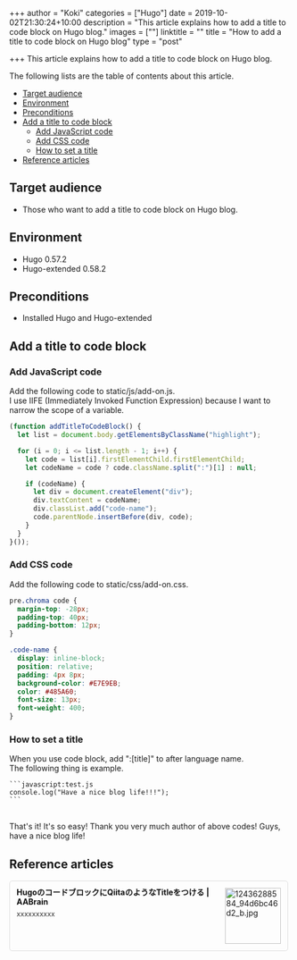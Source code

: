 +++
author = "Koki"
categories = ["Hugo"]
date = 2019-10-02T21:30:24+10:00
description = "This article explains how to add a title to code block on Hugo blog."
images = [""]
linktitle = ""
title = "How to add a title to code block on Hugo blog"
type = "post"

+++
This article explains how to add a title to code block on Hugo blog.

The following lists are the table of contents about this article.

- <font color="#1111cc">[Target audience](#target-audience)</font>
- <font color="#1111cc">[Environment](#environment)</font>
- <font color="#1111cc">[Preconditions](#preconditions)</font>
- <font color="#1111cc">[Add a title to code block](#add-a-title-to-code-block)</font>
  - <font color="#1111cc">[Add JavaScript code](#add-javascript-code)</font>
  - <font color="#1111cc">[Add CSS code](#add-css-code)</font>
  - <font color="#1111cc">[How to set a title](#how-to-set-a-title)</font>
- <font color="#1111cc">[Reference articles](#reference-articles)</font>


## Target audience
- Those who want to add a title to code block on Hugo blog.


## Environment
- Hugo 0.57.2
- Hugo-extended 0.58.2


## Preconditions
- Installed Hugo and Hugo-extended


## Add a title to code block
### Add JavaScript code
Add the following code to static/js/add-on.js.  
I use IIFE (Immediately Invoked Function Expression) because I want to narrow the scope of a variable.
```javascript:add-on.js
(function addTitleToCodeBlock() {
  let list = document.body.getElementsByClassName("highlight");

  for (i = 0; i <= list.length - 1; i++) {
    let code = list[i].firstElementChild.firstElementChild;
    let codeName = code ? code.className.split(":")[1] : null;

    if (codeName) {
      let div = document.createElement("div");
      div.textContent = codeName;
      div.classList.add("code-name");
      code.parentNode.insertBefore(div, code);
    }
  }
}());
```

### Add CSS code
Add the following code to static/css/add-on.css.
```css:add-on.css
pre.chroma code {  
  margin-top: -28px;
  padding-top: 40px;
  padding-bottom: 12px;
}

.code-name {
  display: inline-block;
  position: relative;
  padding: 4px 8px;
  background-color: #E7E9EB;
  color: #485A60;
  font-size: 13px;
  font-weight: 400;
}
```

### How to set a title
When you use code block, add ":[title]" to after language name.  
The following thing is example.  
````
```javascript:test.js
console.log("Have a nice blog life!!!");
```
````

<br>
That's it! It's so easy!  
Thank you very much author of above codes!  
Guys, have a nice blog life!


## Reference articles
<div class="blog-card" style="padding:12px;margin:15px 0;border:1px solid #ddd;word-wrap:break-word;max-width:474px;width:auto;border-radius:5px;"><div class="blog-card-thumbnail" style="float:right;"><a href="https://aakira.app/blog/2018/12/code-block-title/" class="blog-card-thumbnail-link" target="_blank"><img src="https://capture.heartrails.com/120x120/shorten?https://aakira.app/blog/2018/12/code-block-title/" class="blog-card-thumb-image wp-post-image" alt="12436288584_94d6bc46d2_b.jpg" style="width:100px;height:100px;"></a></div><div class="blog-card-content" style="margin-left:0;margin-right:110px;line-height:120%;"><div class="blog-card-title" style="margin-bottom:5px;"><a href="https://aakira.app/blog/2018/12/code-block-title/" class="blog-card-title-link" style="font-weight:bold;text-decoration:none;color:#111;" target="_blank">HugoのコードブロックにQiitaのようなTitleをつける | AABrain</a></div><div class="blog-card-excerpt" style="color:#333;font-size:90%;">xxxxxxxxxx</div></div><div class="blog-card-footer" style="font-size:70%;color:#777;margin-top:10px;clear:both;"><span class="blog-card-hatena"><a href="https://b.hatena.ne.jp/entry/https://aakira.app/blog/2018/12/code-block-title/" target="_blank"><img border="0" src="https://b.hatena.ne.jp/entry/image/https://aakira.app/blog/2018/12/code-block-title/" border="0" alt="" /></a></span></div></div>
